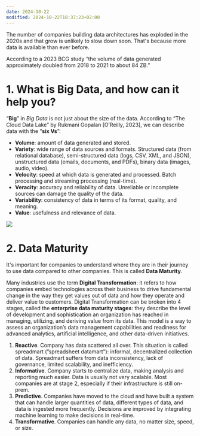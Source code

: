 ```yaml
---
date: 2024-10-22
modified: 2024-10-22T18:37:23+02:00
---
```


The number of companies building data architectures has exploded in the 2020s and that grow is unlikely to slow down soon. That's because more data is available than ever before.

According to a 2023 BCG study “the volume of data generated approximately doubled from 2018 to 2021 to about 84 ZB.”
# 1. What is Big Data, and how can it help you?
“**Big**” in *Big Data* is not just about the size of the data. According to “The Cloud Data Lake” by Rukmani Gopalan \[O’Reilly, 2023], we can describe data with the “**six Vs**”:
- **Volume**: amount of data generated and stored.
- **Variety**: wide range of data sources and formats. Structured data (from relational database), semi-structured data (logs, CSV, XML, and JSON), unstructured data (emails, documents, and PDFs), binary data (images, audio, video).
- **Velocity**: speed at which data is generated and processed. Batch processing and streaming processing (real-time).
- **Veracity**: accuracy and reliability of data. Unreliable or incomplete sources can damage the quality of the data.
- **Variability**: consistency of data in terms of its format, quality, and meaning.
- **Value**: usefulness and relevance of data.

![](Technical%20Books/Deciphering%20Data%20Architectures/attachments/d2f816d1da13eebe27558ad70dcba4cd.png)
# 2. Data Maturity
It's important for companies to understand where they are in their journey to use data compared to other companies. This is called **Data Maturity**.

Many industries use the term **Digital Transformation**: it refers to how companies embed technologies across their business to drive fundamental change in the way they get values out of data and how they operate and deliver value to customers. Digital Transformation can be broken into 4 stages, called the **enterprise data maturity stages**: they describe the level of development and sophistication an organization has reached in managing, utilizing, and deriving value from its data. This model is a way to assess an organization’s data management capabilities and readiness for advanced analytics, artificial intelligence, and other data-driven initiatives.
1. **Reactive**. Company has data scattered all over. This situation is called spreadmart (”spreadsheet datamart”): informal, decentralized collection of data. Spreadmart suffers from data inconsistency, lack of governance, limited scalability, and inefficiency.
2. **Informative**. Company starts to centralize data, making analysis and reporting much easier. Data is usually not very scalable. Most companies are at stage 2, especially if their infrastructure is still on-prem.
3. **Predictive**. Companies have moved to the cloud and have built a system that can handle larger quantities of data, different types of data, and data is ingested more frequently. Decisions are improved by integrating machine learning to make decisions in real-time.
4. **Transformative**. Companies can handle any data, no matter size, speed, or size.  